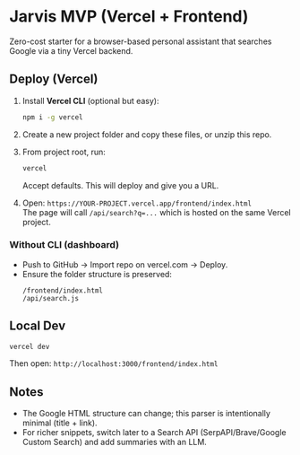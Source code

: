 # Jarvis MVP (Vercel + Frontend)

Zero-cost starter for a browser-based personal assistant that searches Google via a tiny Vercel backend.

## Deploy (Vercel)

1. Install **Vercel CLI** (optional but easy):  
   ```bash
   npm i -g vercel
   ```

2. Create a new project folder and copy these files, or unzip this repo.

3. From project root, run:
   ```bash
   vercel
   ```
   Accept defaults. This will deploy and give you a URL.

4. Open: `https://YOUR-PROJECT.vercel.app/frontend/index.html`  
   The page will call `/api/search?q=...` which is hosted on the same Vercel project.

### Without CLI (dashboard)

- Push to GitHub → Import repo on vercel.com → Deploy.  
- Ensure the folder structure is preserved:
  ```
  /frontend/index.html
  /api/search.js
  ```

## Local Dev

```bash
vercel dev
```
Then open: `http://localhost:3000/frontend/index.html`

## Notes

- The Google HTML structure can change; this parser is intentionally minimal (title + link).  
- For richer snippets, switch later to a Search API (SerpAPI/Brave/Google Custom Search) and add summaries with an LLM.
